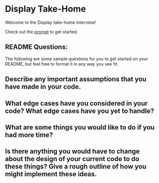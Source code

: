 # Display Take-Home

Welcome to the Display take-home interview!

Check out the [prompt](PROMPT.md) to get started.

## README Questions:

The following are some sample questions for you to get started on your README, but feel free to format it in any way you see fit.

## Describe any important assumptions that you have made in your code.


## What edge cases have you considered in your code? What edge cases have you yet to handle?


## What are some things you would like to do if you had more time?


## Is there anything you would have to change about the design of your current code to do these things? Give a rough outline of how you might implement these ideas.

